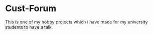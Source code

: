 # Cust-Forum

This is one of my hobby projects which i have made for my university students to have a talk.
